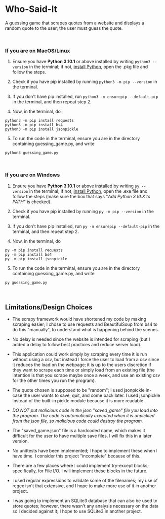 # Who-Said-It
A guessing game that scrapes quotes from a website and displays a random quote to the user; the user must guess the quote.

&nbsp;
&nbsp;
&nbsp;




### If you are on MacOS/Linux

1. Ensure you have **Python 3.10.1** or above installed by writing ```python3 --version``` in the terminal; if not, [install Python](https://www.python.org/downloads/), open the .pkg file and follow the steps.
2. Check if you have pip installed by running ```python3 -m pip --version``` in the terminal.
3. If you don't have pip installed, run ```python3 -m ensurepip --default-pip``` in the terminal, and then repeat step 2.

4. Now, in the terminal, do

```
python3 -m pip install requests
python3 -m pip install bs4
python3 -m pip install jsonpickle
```

5. To run the code in the terminal, ensure you are in the directory containing guessing_game.py, and write

```python3 guessing_game.py```

&nbsp;
&nbsp;





### If you are on Windows

1. Ensure you have **Python 3.10.1** or above installed by writing ```py --version``` in the terminal; if not, [install Python](https://www.python.org/downloads/), open the .exe file and follow the steps (make sure the box that says "*Add Python 3.10.X to PATH*" is checked).
2. Check if you have pip installed by running ```py -m pip --version``` in the terminal.
3. If you don't have pip installed, run ```py -m ensurepip --default-pip``` in the terminal, and then repeat step 2.

4. Now, in the terminal, do 

```
py -m pip install requests
py -m pip install bs4
py -m pip install jsonpickle
```

5. To run the code in the terminal, ensure you are in the directory containing guessing_game.py, and write

```py guessing_game.py```



&nbsp;
&nbsp;
&nbsp;

## Limitations/Design Choices

- The scrapy framework would have shortened my code by making scraping easier; I chose to use requests and BeautifulSoup from bs4 to do this "manually", to understand what is happening behind the scenes.
- No delay is needed since the website is intended for scraping (but I added a delay to follow best practices and reduce server load).
- This application could work simply by scraping every time it is run without using a csv, but instead I force the user to load from a csv since it reduces the load on the webpage; it is up to the users discretion if they want to scrape each time or simply load from an existing file (the intention is that you scrape maybe once a week, and use an existing csv for the other times you run the program).

- The quote chosen is supposed to be "random"; I used jsonpickle in-case the user wants to save, quit, and come back later. I used jsonpickle instead of the built-in pickle module because it is more readable.
- *DO NOT put malicious code in the json "saved_game" file you load into the program. The code is automatically executed when it is unpickled from the json file, so malicious code could destroy the program.*
- The "saved_game.json" file is a hardcoded name, which makes it difficult for the user to have multiple save files. I will fix this in a later version.


- No unittests have been implemented; I hope to implement these when I have time. I consider this project "incomplete" because of this.
- There are a few places where I could implement try-except blocks; specifically, for File I/O. I will implement these blocks in the future.
- I used regular expressions to validate some of the filenames; my use of regex isn't that extensive, and I hope to make more use of it in another project.
- I was going to implement an SQLite3 database that can also be used to store quotes; however, there wasn't any analysis necessary on the data so I decided against it; I hope to use SQLite3 in another project.

